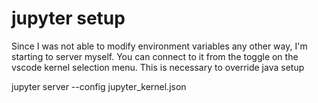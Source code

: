 # jupyter setup
Since I was not able to modify environment variables any other way, I'm starting to server myself. You can connect to it from the toggle on the vscode kernel selection menu. This is necessary to override java setup

jupyter server --config jupyter_kernel.json
